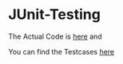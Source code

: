 # JUnit-Testing

The Actual Code is [here](https://github.com/ahmedfahad04/JUnit-Testing/blob/master/src/main/java/org/Mobile_Banking_System_Phase_2/Account.java) and

You can find the Testcases [here](https://github.com/ahmedfahad04/JUnit-Testing/blob/master/src/test/java/org/Mobile_Banking_System_Phase_2/AccountTest.java)
